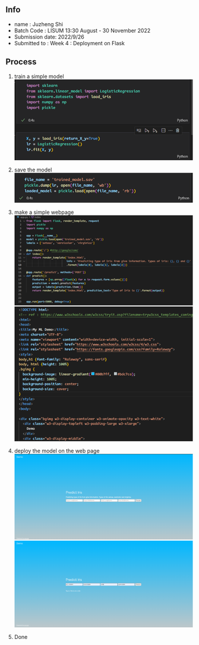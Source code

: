 ## Info

+ name : Juzheng Shi
+ Batch Code : LISUM 13:30 August - 30 November 2022
+ Submission date: 2022/9/26
+ Submitted to : Week 4 : Deployment on Flask


## Process

1. train a simple model
![train model](train_model.png)

1. save the model
![save model](save_model.png)

1. make a simple webpage
![app](app.png)
![html](web_page.png)
1. deploy the model on the web page
![web](web.png)
![web2](web_predict.png)
1. Done